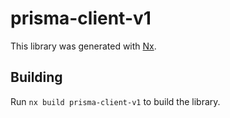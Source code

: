 # prisma-client-v1

This library was generated with [Nx](https://nx.dev).

## Building

Run `nx build prisma-client-v1` to build the library.

